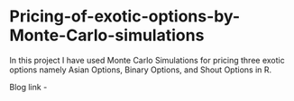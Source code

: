 # Pricing-of-exotic-options-by-Monte-Carlo-simulations
In this project I have used Monte Carlo Simulations for pricing three exotic options namely Asian Options, Binary Options, and Shout Options in R.

Blog link -

